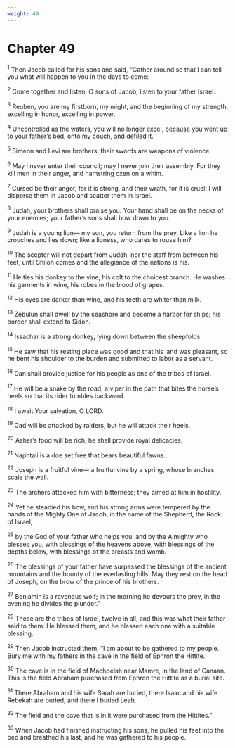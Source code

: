 ```yaml
---
weight: 49
---
```


# Chapter 49

<sup>1</sup> Then Jacob called for his sons and said, “Gather around so that I can tell you what will happen to you in the days to come: 

<sup>2</sup> Come together and listen, O sons of Jacob; listen to your father Israel. 

<sup>3</sup> Reuben, you are my firstborn, my might, and the beginning of my strength, excelling in honor, excelling in power. 

<sup>4</sup> Uncontrolled as the waters, you will no longer excel, because you went up to your father’s bed, onto my couch, and defiled it. 

<sup>5</sup> Simeon and Levi are brothers; their swords are weapons of violence. 

<sup>6</sup> May I never enter their council; may I never join their assembly. For they kill men in their anger, and hamstring oxen on a whim. 

<sup>7</sup> Cursed be their anger, for it is strong, and their wrath, for it is cruel! I will disperse them in Jacob and scatter them in Israel. 

<sup>8</sup> Judah, your brothers shall praise you. Your hand shall be on the necks of your enemies; your father’s sons shall bow down to you. 

<sup>9</sup> Judah is a young lion— my son, you return from the prey. Like a lion he crouches and lies down; like a lioness, who dares to rouse him? 

<sup>10</sup> The scepter will not depart from Judah, nor the staff from between his feet, until Shiloh comes and the allegiance of the nations is his. 

<sup>11</sup> He ties his donkey to the vine, his colt to the choicest branch. He washes his garments in wine, his robes in the blood of grapes. 

<sup>12</sup> His eyes are darker than wine, and his teeth are whiter than milk. 

<sup>13</sup> Zebulun shall dwell by the seashore and become a harbor for ships; his border shall extend to Sidon. 

<sup>14</sup> Issachar is a strong donkey, lying down between the sheepfolds. 

<sup>15</sup> He saw that his resting place was good and that his land was pleasant, so he bent his shoulder to the burden and submitted to labor as a servant. 

<sup>16</sup> Dan shall provide justice for his people as one of the tribes of Israel. 

<sup>17</sup> He will be a snake by the road, a viper in the path that bites the horse’s heels so that its rider tumbles backward. 

<sup>18</sup> I await Your salvation, O LORD. 

<sup>19</sup> Gad will be attacked by raiders, but he will attack their heels. 

<sup>20</sup> Asher’s food will be rich; he shall provide royal delicacies. 

<sup>21</sup> Naphtali is a doe set free that bears beautiful fawns. 

<sup>22</sup> Joseph is a fruitful vine— a fruitful vine by a spring, whose branches scale the wall. 

<sup>23</sup> The archers attacked him with bitterness; they aimed at him in hostility. 

<sup>24</sup> Yet he steadied his bow, and his strong arms were tempered by the hands of the Mighty One of Jacob, in the name of the Shepherd, the Rock of Israel, 

<sup>25</sup> by the God of your father who helps you, and by the Almighty who blesses you, with blessings of the heavens above, with blessings of the depths below, with blessings of the breasts and womb. 

<sup>26</sup> The blessings of your father have surpassed the blessings of the ancient mountains and the bounty of the everlasting hills. May they rest on the head of Joseph, on the brow of the prince of his brothers. 

<sup>27</sup> Benjamin is a ravenous wolf; in the morning he devours the prey, in the evening he divides the plunder.” 

<sup>28</sup> These are the tribes of Israel, twelve in all, and this was what their father said to them. He blessed them, and he blessed each one with a suitable blessing. 

<sup>29</sup> Then Jacob instructed them, “I am about to be gathered to my people. Bury me with my fathers in the cave in the field of Ephron the Hittite. 

<sup>30</sup> The cave is in the field of Machpelah near Mamre, in the land of Canaan. This is the field Abraham purchased from Ephron the Hittite as a burial site. 

<sup>31</sup> There Abraham and his wife Sarah are buried, there Isaac and his wife Rebekah are buried, and there I buried Leah. 

<sup>32</sup> The field and the cave that is in it were purchased from the Hittites.” 

<sup>33</sup> When Jacob had finished instructing his sons, he pulled his feet into the bed and breathed his last, and he was gathered to his people. 


